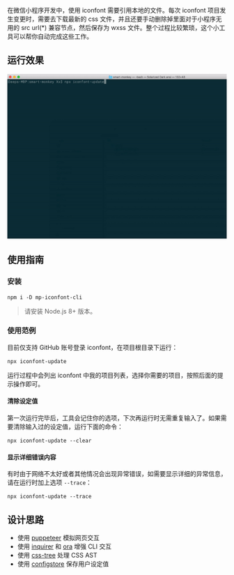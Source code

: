 在微信小程序开发中，使用 iconfont 需要引用本地的文件。每次 iconfont 项目发生变更时，需要去下载最新的 css 文件，并且还要手动删除掉里面对于小程序无用的 src url(*) 兼容节点，然后保存为 wxss 文件。整个过程比较繁琐，这个小工具可以帮你自动完成这些工作。



## 运行效果

![](assets/9dgk5-1bctv.gif)



## 使用指南

### 安装

```shell
npm i -D mp-iconfont-cli
```

> 请安装 Node.js 8+ 版本。



### 使用范例

目前仅支持 GitHub 账号登录 iconfont，在项目根目录下运行：

```shell
npx iconfont-update
```

运行过程中会列出 iconfont 中我的项目列表，选择你需要的项目，按照后面的提示操作即可。



#### 清除设定值

第一次运行完毕后，工具会记住你的选项，下次再运行时无需重复输入了。如果需要清除输入过的设定值，运行下面的命令：

```shell
npx iconfont-update --clear
```



#### 显示详细错误内容

有时由于网络不太好或者其他情况会出现异常错误，如需要显示详细的异常信息，请在运行时加上选项 `--trace`：

```shell
npx iconfont-update --trace
```



## 设计思路

- 使用 [puppeteer](https://github.com/puppeteer/puppeteer) 模拟网页交互
- 使用 [inquirer](https://github.com/SBoudrias/Inquirer.js) 和 [ora](https://github.com/sindresorhus/ora) 增强 CLI 交互
- 使用 [css-tree](https://github.com/csstree/csstree) 处理 CSS AST
- 使用 [configstore](https://github.com/yeoman/configstore) 保存用户设定值
